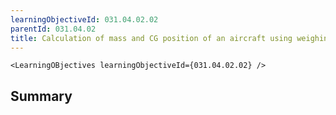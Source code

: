 ```yaml
---
learningObjectiveId: 031.04.02.02
parentId: 031.04.02
title: Calculation of mass and CG position of an aircraft using weighing data
---
```


```tsx eval
<LearningOBjectives learningObjectiveId={031.04.02.02} />
```

## Summary
